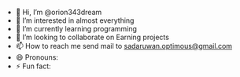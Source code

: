 - 👋 Hi, I’m @orion343dream
- 👀 I’m interested in almost everything
- 🌱 I’m currently learning programming
- 💞️ I’m looking to collaborate on Earning projects
- 📫 How to reach me send mail to sadaruwan.optimous@gmail.com
- 😄 Pronouns:
- ⚡ Fun fact:

<!---
orion343dream/orion343dream is a ✨ special ✨ repository because its `README.md` (this file) appears on your GitHub profile.
You can click the Preview link to take a look at your changes.
--->
